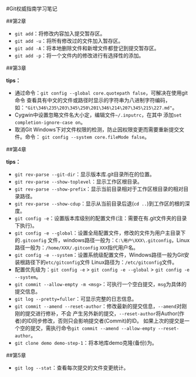 #Git权威指南学习笔记

##第2章

+	`git add`：将修改内容加入提交暂存区。
+	`git add -u`：将所有修改过的文件加入暂存区。
+	`git add -A`：将本地删除文件和新增文件都登记到提交暂存区。
+	`git add -p`：将一个文件内的修改进行有选择性的添加。

##第3章

**tips：**

+	通过命令：`git config --global core.quotepath false`，可解决在使用git命令
	查看具有中文的文件或路径时显示的字符串为八进制字符编码，
	如：`"Git\346\235\203\345\250\201\346\214\207\345\215\227.md"`。
+	Cygwin中设置忽略文件名大小定，编辑文件`~/.inputrc`，在其中
	添加`set completion-ignore-case on`。
+	取消Git Windows下对文件权限的检测，防止因权限变更而需要重新提交文件。命令：
	`git config --system core.fileMode false`。

##第4章

**tips：**

+	`git rev-parse --git-dir`：显示版本库.git目录所在的位置。
+	`git rev-parse --show-toplevel`：显示工作区根目录。
+	`git rev-parse --show-prefix`：显示当前目录相对于工作区根目录的相对目录路径。
+	`git rev-parse --show-cdup`：显示从当前目录后退(`cd ..`)到工作区的根的深度。
+	`git config -e`：设置版本库级别的配置文件(注：需要在有.git文件夹的目录下执行)。
+	`git config -e --global`：设置全局配置文件，修改的文件为用户主目录下的`.gitconfig`
	文件，windows路径一般为：`C:\用户\XXX\.gitconfig`，Linux路径一般为：`/home/XXX/.gitconfig`
	`XXX`指代用户名。
+	`git config -e --system`：设置系统级配置文件，Windows路径一般为Git安装根路径下的`etc/gitconfig`文件
	Linux路径为：`/etc/gitconfig`文件。
+	配置优先级为：`git config -e` > `git config -e --global` > `git config -e --system`。
+	`git commit --allow-empty -m <msg>`：可执行一个空白提交，`msg`为具体的提交信息。
+	`git log --pretty=fuller`：可显示完整的日志信息。
+	`git commit --amend --reset-author`：修改最新的提交信息，`--amend`对刚刚的提交进行修补，不会
	产生另外新的提交，`--reset-author`将Author(作者)的ID同步修改，否则只会影响提交者(Commit)的ID。
	如果上次的提交是一个空的提交，需执行命令`git commit --amend --allow-empty --reset-author`。
+	`git clone demo demo-step-1`：将本地库demo克隆(备份)为。

##第5章

+	`git log --stat`：查看每次提交的文件变更统计。
